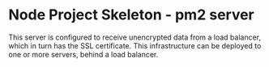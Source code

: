# Node Project Skeleton - pm2 server

This server is configured to receive unencrypted data from a load balancer, which in turn has the SSL certificate.
This infrastructure can be deployed to one or more servers, behind a load balancer.
